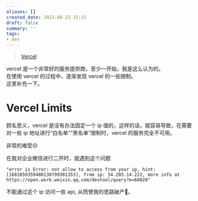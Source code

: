 ```yaml
---
aliases: []
created_date: 2023-08-23 15:31
draft: false
summary: ''
tags:
- dev
---
```


> [Vercel](Vercel.md)

vercel 是一个非常好的服务提供商，至少一开始，我是这么认为的。  
在使用 vercel 的过程中，逐渐发现 vercel 的一些限制。  
这里补充一下。

# Vercel Limits

顾名思义，vercel 是没有办法固定一个 ip 值的，这样的话，就容易导致，在需要对一些 ip 地址进行“白名单”“黑名单”限制时，vercel 的服务完全不可用。

非常的难受😣

在我对企业微信进行二开时，就遇到这个问题

```
"error is Error: not allow to access from your ip, hint: [1682059359480130799301353], from ip: 34.203.14.222, more info at https://open.work.weixin.qq.com/devtool/query?e=60020"
```

不能通过这个 ip 访问一些 api, 从而使我的思路破产💸。
